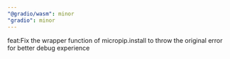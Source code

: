 ```yaml
---
"@gradio/wasm": minor
"gradio": minor
---
```


feat:Fix the wrapper function of micropip.install to throw the original error for better debug experience
